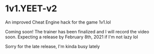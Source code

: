 # 1v1.YEET-v2
An improved Cheat Engine hack for the game 1v1.lol 


Coming soon! The trainer has been finalized and I will record the video soon. Expecting a release by February 8th, 2021 if I'm not lazy lol

Sorry for the late release, I'm kinda busy lately  
